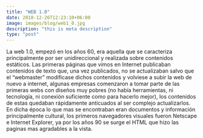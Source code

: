```yaml
---
title: "WEB 1.0"
date: 2018-12-26T12:23:10+06:00
image: images/blog/web1_0.jpg
description: "this is meta description"
type: "post"
---
```


La web 1.0, empezó en los años 60, era aquella que se caracteriza principalmente por ser unidireccional y realizada sobre contenidos estáticos. Las primeras páginas que vimos en Internet publicaban contenidos de texto que, una vez publicados, no se actualizaban salvo que el “webmaster” modificase dichos contenidos y volviese a subir la web de nuevo a internet, algunas empresas comenzaron a tomar parte de las primeras webs con diseños muy pobres (no había herramientas, ni tecnología, ni conexión suficiente como para hacerlo mejor), los contenidos de estas quedaban rápidamente anticuados al ser complejo actualizarlos.
En dicha época lo que mas se encontraban eran documentos y información principalmente cultural, los primeros navegadores visuales fueron Netscape e Internet Explorer, ya por los años 90 se surge el HTML que hizo las paginas mas agradables a la vista.